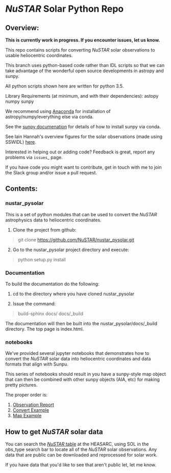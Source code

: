 # *NuSTAR* Solar Python Repo

## Overview:

**This is currently work in progress. If you encounter issues, let us know.**

This repo contains scripts for converting *NuSTAR* solar observations to usable
heliocentric coordinates.

This branch uses python-based code rather than IDL scripts so that we can take advantage
of the wonderful open source developments in astropy and sunpy.

All python scripts shown here are written for python 3.5.

Library Requirements (at minimum, and with their dependencies):
  astopy
  numpy
  sunpy

We recommend using [Anaconda](https://www.continuum.io/downloads) for installation
of astropy/numpy/everything else via conda.

See the [sunpy documenation](http://sunpy.org) for details of how to install sunpy
via conda.

See Iain Hannah's overview figures for the solar observations (made using SSWIDL)
[here](http://ianan.github.io/nsigh_all/).

Interested in helping out or adding code? Feedback is great, report any problems via 
`issues`_ page.

If you have code you might want to contribute, get in touch with me to join the Slack
group and/or issue a pull request.

## Contents: 

### nustar_pysolar

This is a set of python modules that can be used to convert the *NuSTAR* astrophysics
data to heliocentric coordinates.

1. Clone the project from github:

>    git clone https://github.com/NuSTAR/nustar_pysolar.git

2. Go to the nustar_pysolar project directory and execute:

>    python setup.py install


### Documentation

To build the documentation do the following:

1. cd to the directory where you have cloned nustar_pysolar

2. Issue the command:

>   build-sphinx docs/ docs/_build

The documentation will then be built into the nustar_pysolar/docs/\_build directory. The
top page is index.html.


### notebooks

We've provided several jupyter notebooks that demonstrates how to convert the *NuSTAR*
solar data into heliocentric coordinates and data formats that align with Sunpu.

This series of notebooks should result in you have a sunpy-style map object that can
then be combined with other sunpy objects (AIA, etc) for making pretty pictures.

The proper order is:

1. [Observation Report](notebooks/Observation_Report.ipynb)
2. [Convert Example](notebooks/Convert_Example.ipynb)
3. [Map Example](notebooks/Map_Example.ipynb)

## How to get *NuSTAR* solar data

You can search the [*NuSTAR* table](https://heasarc.gsfc.nasa.gov/db-perl/W3Browse/w3table.pl?tablehead=name%3Dnumaster&Action=More+Options) at the HEASARC, using SOL in the obs_type search bar to locate all of the *NuSTAR* solar observations. Any data that are public can be downloaded and reprocessed for solar work.

If you have data that you'd like to see that aren't public let, let me know.





